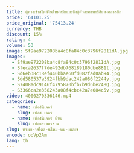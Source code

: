 ```yaml
---
title: ตู้ทางเข้าสไตล์จีนใหม่หมิงและชิงตู้ตัวละครทาสีสีแดงคลาสสิก
price: '64101.25'
price_original: '75413.24'
currency: THB
discount: 15%
rating: 4
volume: 53
image: Sf9ae972208ba4c8fa84c0c3796f2811dA.jpg
images:
  - Sf9ae972208ba4c8fa84c0c3796f2811dA.jpg
  - Sfeca2637f7de492db768189180dbe881t.jpg
  - Sd6eb38c18ef440bbae60fd082fad0ab94.jpg
  - Sdd580537a3924fbb9dac242a086f2244y.jpg
  - S7408adc9146f4795870bfb7b9d6be248Q.jpg
  - S3366ca2e358243a08f4cbc42a7e084c5v.jpg
video: 4000270336146.mp4
categories:
  - name: เฟอร์นิเจอร์
    slug: เฟอร-เจอร
  - name: เฟอร์นิเจอร์ บ้าน
    slug: เฟอร-เจอร-าน
slug: ทางเข-าสไตล-นใหม-หม-งและช
encode: ooVp2Am
lang: th
---
```

  